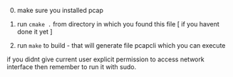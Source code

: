 0. make sure you installed pcap

1. run `cmake .` from directory in which you found this file [ if you havent done it yet ]

2. run `make` to build - that will generate file pcapcli which you can execute

if you didnt give current user explicit permission to access network interface then remember to run it with sudo.